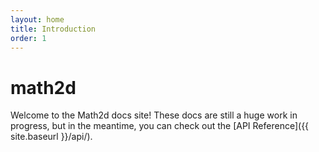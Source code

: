 ```yaml
---
layout: home
title: Introduction
order: 1
---
```


# math2d

Welcome to the Math2d docs site! These docs are still a huge work in progress, but in the meantime,
you can check out the [API Reference]({{ site.baseurl }}/api/).
